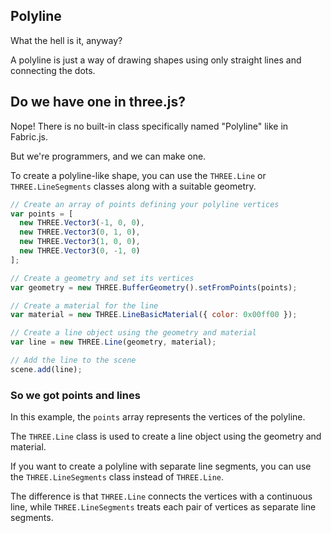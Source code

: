 ## Polyline

What the hell is it, anyway?

A polyline is just a way of drawing shapes using only straight lines and connecting the dots.

## Do we have one in three.js?

Nope! There is no built-in class specifically named "Polyline" like in Fabric.js.

But we're programmers, and we can make one.

To create a polyline-like shape, you can use the `THREE.Line` or `THREE.LineSegments` classes along with a suitable geometry. 

```javascript
// Create an array of points defining your polyline vertices
var points = [
  new THREE.Vector3(-1, 0, 0),
  new THREE.Vector3(0, 1, 0),
  new THREE.Vector3(1, 0, 0),
  new THREE.Vector3(0, -1, 0)
];

// Create a geometry and set its vertices
var geometry = new THREE.BufferGeometry().setFromPoints(points);

// Create a material for the line
var material = new THREE.LineBasicMaterial({ color: 0x00ff00 });

// Create a line object using the geometry and material
var line = new THREE.Line(geometry, material);

// Add the line to the scene
scene.add(line);
```

### So we got points and lines

In this example, the `points` array represents the vertices of the polyline. 

The `THREE.Line` class is used to create a line object using the geometry and material.

If you want to create a polyline with separate line segments, you can use the `THREE.LineSegments` class instead of `THREE.Line`.

The difference is that `THREE.Line` connects the vertices with a continuous line, while `THREE.LineSegments` treats each pair of vertices as separate line segments.

<br>
